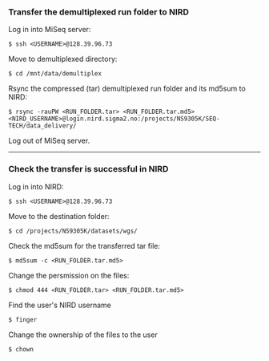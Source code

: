 ### Transfer the demultiplexed run folder to NIRD
Log in into MiSeq server:
```
$ ssh <USERNAME>@128.39.96.73
```
Move to demultiplexed directory:
```
$ cd /mnt/data/demultiplex
```
Rsync the compressed (tar) demultiplexed run folder and its md5sum to NIRD:
```
$ rsync -rauPW <RUN_FOLDER.tar> <RUN_FOLDER.tar.md5> <NIRD_USERNAME>@login.nird.sigma2.no:/projects/NS9305K/SEQ-TECH/data_delivery/
```
Log out of MiSeq server.  

------
### Check the transfer is successful in NIRD
Log in into NIRD:
```
$ ssh <USERNAME>@128.39.96.73
```
Move to the destination folder:
```
$ cd /projects/NS9305K/datasets/wgs/
```
Check the md5sum for the transferred tar file:
```
$ md5sum -c <RUN_FOLDER.tar.md5>
```
Change the persmission on the files:
```
$ chmod 444 <RUN_FOLDER.tar> <RUN_FOLDER.tar.md5>
```
Find the user's NIRD username
```
$ finger
```
Change the ownership of the files to the user
```
$ chown 
```


<!--- Not implemented yet

Filepermission to 444  
chwon to user  
finger command to find the username  
DATA NEED NOT BE DELETED  

Check md5sum:
```
$ md5sum -c md5sum.txt > md5sum.check
```
Check if the number of lines in md5sum files match
```
$ wc -l md5sum.txt md5sum.check
```
Check if all the lines in md5sum.check contains 'OK'  
'-v' option in grep outputs lines that does NOT contain the search term ('OK' in this search)  
Following command should produce NO output (should return '$ ')
```
$ grep -v 'OK' md5sum.check
```
Delete the 'md5sum.check' file:
```
$ rm md5sum.check
```
--->

